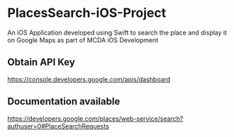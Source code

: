 # PlacesSearch-iOS-Project
An iOS Application developed using Swift to search the place and display it on Google Maps  as part of MCDA iOS Development

## Obtain API Key 
https://console.developers.google.com/apis/dashboard

## Documentation available 
https://developers.google.com/places/web-service/search?authuser=0#PlaceSearchRequests
